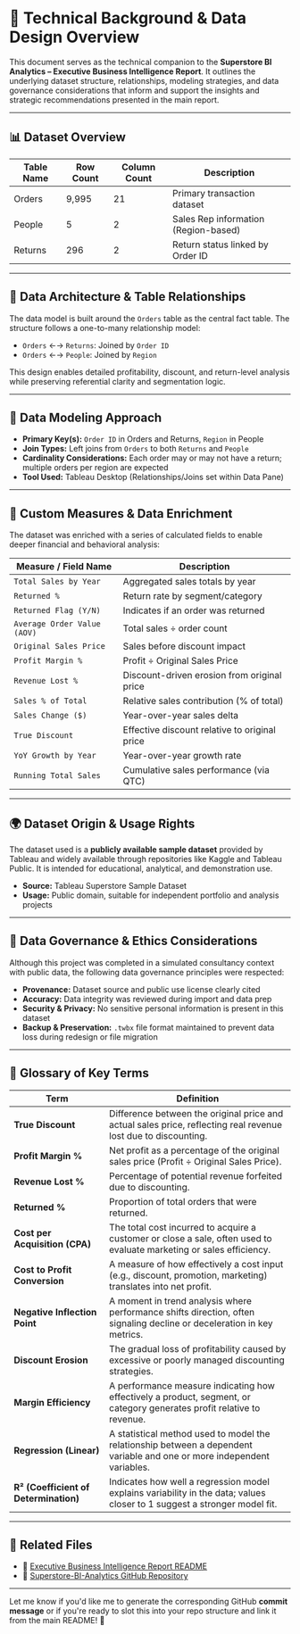 # 🧠 Technical Background & Data Design Overview

This document serves as the technical companion to the **Superstore BI Analytics – Executive Business Intelligence Report**. It outlines the underlying dataset structure, relationships, modeling strategies, and data governance considerations that inform and support the insights and strategic recommendations presented in the main report.

---

## 📊 Dataset Overview

| Table Name | Row Count | Column Count | Description |
|------------|-----------|---------------|-------------|
| Orders     | 9,995     | 21            | Primary transaction dataset |
| People     | 5         | 2             | Sales Rep information (Region-based) |
| Returns    | 296       | 2             | Return status linked by Order ID |

---

## 🧱 Data Architecture & Table Relationships

The data model is built around the `Orders` table as the central fact table. The structure follows a one-to-many relationship model:

- `Orders` ←→ `Returns`: Joined by `Order ID`
- `Orders` ←→ `People`: Joined by `Region`

This design enables detailed profitability, discount, and return-level analysis while preserving referential clarity and segmentation logic.

---

## 🔗 Data Modeling Approach

- **Primary Key(s):** `Order ID` in Orders and Returns, `Region` in People
- **Join Types:** Left joins from `Orders` to both `Returns` and `People`
- **Cardinality Considerations:** Each order may or may not have a return; multiple orders per region are expected
- **Tool Used:** Tableau Desktop (Relationships/Joins set within Data Pane)

---

## 🧮 Custom Measures & Data Enrichment

The dataset was enriched with a series of calculated fields to enable deeper financial and behavioral analysis:

| Measure / Field Name         | Description |
|-----------------------------|-------------|
| `Total Sales by Year`       | Aggregated sales totals by year |
| `Returned %`                | Return rate by segment/category |
| `Returned Flag (Y/N)`       | Indicates if an order was returned |
| `Average Order Value (AOV)` | Total sales ÷ order count |
| `Original Sales Price`      | Sales before discount impact |
| `Profit Margin %`           | Profit ÷ Original Sales Price |
| `Revenue Lost %`            | Discount-driven erosion from original price |
| `Sales % of Total`          | Relative sales contribution (% of total) |
| `Sales Change ($)`          | Year-over-year sales delta |
| `True Discount`             | Effective discount relative to original price |
| `YoY Growth by Year`        | Year-over-year growth rate |
| `Running Total Sales`       | Cumulative sales performance (via QTC) |

---

## 🌍 Dataset Origin & Usage Rights

The dataset used is a **publicly available sample dataset** provided by Tableau and widely available through repositories like Kaggle and Tableau Public. It is intended for educational, analytical, and demonstration use.

- **Source:** Tableau Superstore Sample Dataset  
- **Usage:** Public domain, suitable for independent portfolio and analysis projects

---

## 🔐 Data Governance & Ethics Considerations

Although this project was completed in a simulated consultancy context with public data, the following data governance principles were respected:

- **Provenance:** Dataset source and public use license clearly cited
- **Accuracy:** Data integrity was reviewed during import and data prep
- **Security & Privacy:** No sensitive personal information is present in this dataset
- **Backup & Preservation:** `.twbx` file format maintained to prevent data loss during redesign or file migration

---

## 📘 Glossary of Key Terms

| Term | Definition |
|------|------------|
| **True Discount** | Difference between the original price and actual sales price, reflecting real revenue lost due to discounting. |
| **Profit Margin %** | Net profit as a percentage of the original sales price (Profit ÷ Original Sales Price). |
| **Revenue Lost %** | Percentage of potential revenue forfeited due to discounting. |
| **Returned %** | Proportion of total orders that were returned. |
| **Cost per Acquisition (CPA)** | The total cost incurred to acquire a customer or close a sale, often used to evaluate marketing or sales efficiency. |
| **Cost to Profit Conversion** | A measure of how effectively a cost input (e.g., discount, promotion, marketing) translates into net profit. |
| **Negative Inflection Point** | A moment in trend analysis where performance shifts direction, often signaling decline or deceleration in key metrics. |
| **Discount Erosion** | The gradual loss of profitability caused by excessive or poorly managed discounting strategies. |
| **Margin Efficiency** | A performance measure indicating how effectively a product, segment, or category generates profit relative to revenue. |
| **Regression (Linear)** | A statistical method used to model the relationship between a dependent variable and one or more independent variables. |
| **R² (Coefficient of Determination)** | Indicates how well a regression model explains variability in the data; values closer to 1 suggest a stronger model fit. |


---

## 📌 Related Files

- 📄 [Executive Business Intelligence Report README](./EExecutive_Portfolio_Summary_README.md)
- 📁 [Superstore-BI-Analytics GitHub Repository](./)

---

Let me know if you'd like me to generate the corresponding GitHub **commit message** or if you're ready to slot this into your repo structure and link it from the main README! 🚀
